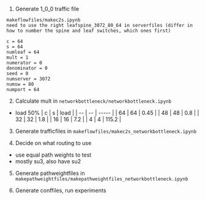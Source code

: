 1. Generate 1_0_0 traffic file
```
makeflowfiles/makec2s.ipynb
need to use the right leafspine_3072_80_64 in serverfiles (differ in how to number the spine and leaf switches, which ones first)

c = 64
s = 64
numleaf = 64
mult = 1
numerator = 0
denominator = 0
seed = 0
numserver = 3072
numsw = 80
numport = 64
```

2. Calculate mult in `networkbottleneck/networkbottleneck.ipynb`
- load 50%
| c  | s  | load  |
| -- | -- | ----- |
| 64 | 64 | 0.45  |
| 48 | 48 | 0.8   |
| 32 | 32 | 1.8   |
| 16 | 16 | 7.2   |
| 4  | 4  | 115.2 |

3. Generate trafficfiles in `makeflowfiles/makec2s_networkbottleneck.ipynb`

4. Decide on what routing to use
- use equal path weights to test
- mostly su3, also have su2

5. Generate pathweightfiles in `makepathweightfiles/makepathweightfiles_networkbottleneck.ipynb`

6. Generate conffiles, run experiments